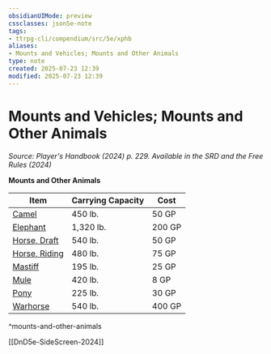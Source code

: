 ```yaml
---
obsidianUIMode: preview
cssclasses: json5e-note
tags:
- ttrpg-cli/compendium/src/5e/xphb
aliases:
- Mounts and Vehicles; Mounts and Other Animals
type: note
created: 2025-07-23 12:39
modified: 2025-07-23 12:39
---
```

# Mounts and Vehicles; Mounts and Other Animals
*Source: Player's Handbook (2024) p. 229. Available in the <span title='Systems Reference Document (5.2)'>SRD</span> and the Free Rules (2024)* 

**Mounts and Other Animals**

| Item | Carrying Capacity | Cost |
|------|-------------------|------|
| [Camel](/03_Mechanics/CLI/items/camel-xphb.md) | 450 lb. | 50 GP |
| [Elephant](/03_Mechanics/CLI/items/elephant-xphb.md) | 1,320 lb. | 200 GP |
| [Horse, Draft](/03_Mechanics/CLI/items/draft-horse-xphb.md) | 540 lb. | 50 GP |
| [Horse, Riding](/03_Mechanics/CLI/items/riding-horse-xphb.md) | 480 lb. | 75 GP |
| [Mastiff](/03_Mechanics/CLI/items/mastiff-xphb.md) | 195 lb. | 25 GP |
| [Mule](/03_Mechanics/CLI/items/mule-xphb.md) | 420 lb. | 8 GP |
| [Pony](/03_Mechanics/CLI/items/pony-xphb.md) | 225 lb. | 30 GP |
| [Warhorse](/03_Mechanics/CLI/items/warhorse-xphb.md) | 540 lb. | 400 GP |
^mounts-and-other-animals

[[DnD5e-SideScreen-2024]]